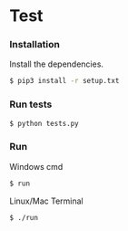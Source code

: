 # Test

### Installation

Install the dependencies.

```sh
$ pip3 install -r setup.txt
```

### Run tests

```sh
$ python tests.py
```

### Run

Windows cmd

```sh
$ run
```

Linux/Mac Terminal

```sh
$ ./run
```
